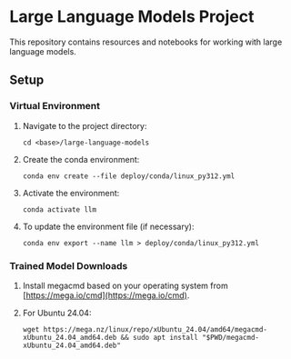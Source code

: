 # Large Language Models Project

This repository contains resources and notebooks for working with large language models.

## Setup

### Virtual Environment

1. Navigate to the project directory:
   ```
   cd <base>/large-language-models
   ```

2. Create the conda environment:
   ```
   conda env create --file deploy/conda/linux_py312.yml
   ```

3. Activate the environment:
   ```
   conda activate llm
   ```

4. To update the environment file (if necessary):
   ```
   conda env export --name llm > deploy/conda/linux_py312.yml
   ```

### Trained Model Downloads

1. Install megacmd based on your operating system from [https://mega.io/cmd](https://mega.io/cmd).

2. For Ubuntu 24.04:
   ```
   wget https://mega.nz/linux/repo/xUbuntu_24.04/amd64/megacmd-xUbuntu_24.04_amd64.deb && sudo apt install "$PWD/megacmd-xUbuntu_24.04_amd64.deb"
   ```